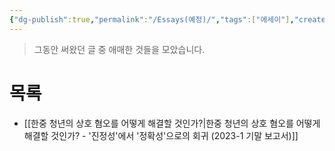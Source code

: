 ```yaml
---
{"dg-publish":true,"permalink":"/Essays(예정)/","tags":["에세이"],"created":"2024-02-08T15:32:39.848+09:00","updated":"2024-02-13T13:22:10.627+09:00"}
---
```


> 그동안 써왔던 글 중 애매한 것들을 모았습니다.

# 목록
+ [[한중 청년의 상호 혐오를 어떻게 해결할 것인가?\|한중 청년의 상호 혐오를 어떻게 해결할 것인가? - '진정성'에서 '정확성'으로의 회귀 (2023-1 기말 보고서)]]